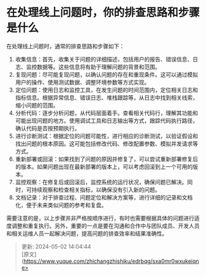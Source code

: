 #  在处理线上问题时，你的排查思路和步骤是什么

在处理线上问题时，通常的排查思路和步骤如下：

1. 收集信息：首先，收集关于问题的详细描述，包括用户的报告、错误信息、日志、监控数据等。这些信息将有助于理解问题的背景和范围。
2. 复现问题：尽可能复现问题，以确认问题的存在和重现条件。这可以通过模拟用户的操作、使用测试数据、调整环境参数等方式实现。
3. 定位问题：使用日志和监控工具，在发生问题的时间范围内，定位相关日志和指标信息。根据异常信息、错误日志、堆栈跟踪等，从日志中找到相关线索，缩小问题的范围。
4. 分析代码：逐步分析问题，从代码层面着手。查看相关代码行，理解其功能和可能出现问题的地方。使用调试工具和日志输出等方式，跟踪代码执行路径，确认代码是否按预期执行。
5. 进行诊断测试：根据定位的问题可能性，进行相应的诊断测试，以验证假设和找出问题的根本原因。这可能包括修改代码、修改配置参数、模拟并发请求等方式。
6. 重新部署或回滚：如果找到了问题的原因并修复了，可以尝试重新部署修复后的版本。如果问题出现在最新部署的版本上，可以考虑回滚到上一个可用的版本。
7. 监控观察：在修复后或回滚后，监控系统的运行状况，确保问题已解决。同时，可持续观察和检查相关指标，以确保没有引入新的问题。
8. 文档记录：对于排查过程、问题定位和解决方案等，进行详细的记录和文档化，便于未来类似问题的参考和复盘。

需要注意的是，以上步骤并非严格按顺序进行，有时也需要根据具体的问题进行适度调整和重复执行。另外，重要的一点是要在沟通和合作中与团队成员、开发人员和相关运维人员一起解决问题，提高问题的排查效率和结果准确性。





> 更新: 2024-05-02 14:04:44  
> [原文](https://www.yuque.com/zhichangzhishiku/edrbqg/sxa0mr0wxukeiqne>